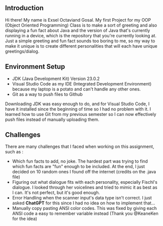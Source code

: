 ## Introduction

Hi there! My name is Exsel Octaviand Gosal. My first Project for my OOP (Object Oriented Programming) Class is to make a sort of greeting and also displaying a fun fact about Java and the version of Java that's currently running in a device, which is the repository that you're currently looking at. Just a simple greeting and fun fact sounds too boring to me, so my way to make it unique is to create different personalities that will each have unique greetings/dialog.

## Environment Setup

- JDK (Java Development Kit) Version 23.0.2 
- Visual Studio Code as my IDE (Integrated Development Environment) because my laptop is a potato and can't handle any other ones.
- Git as a way to push files to Github

Downloading JDK was easy enough to do, and for Visual Studio Code, I have it installed since the beginning of time so I had no problem with it. I learned how to use Git from my previous semester so I can now effectively push files instead of manually uploading them.

## Challenges

There are many challenges that I faced when working on this assignment, such as :

- Which fun facts to add, no joke. The hardest part was trying to find which fun facts are "fun" enough to be included. At the end, I just decided on 10 random ones I found off the internet (credits on the .java file)
- Figuring out what dialogue fits with each personality, especially Fischl's dialogue. I looked through her voicelines and tried to mimic it as best as I can. It's not perfect, but it's good enough.
- Error Handling when the scanner input's data type isn't correct. I just asked **ChatGPT** for this since I had no idea on how to implement that...
- Manually copy pasting ANSI color codes. This was fixed by giving each ANSI code a easy to remember variable instead (Thank you @KeaneKen for the idea)
